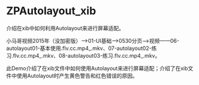 # ZPAutolayout_xib
介绍在xib中如何利用Autolayout来进行屏幕适配。

小马哥视频2015年（没加密版）——>01-UI基础——>0530分页——>视频——06-autolayout01-基本使用.flv.cc.mp4_.mkv、07-autolayout02-练习.flv.cc.mp4_.mkv、08-autolayout03-练习.flv.cc.mp4_.mkv。

此Demo介绍了在xib文件中如何使用Autolayout来进行屏幕适配；介绍了在xib文件中使用Autolayout时产生黄色警告和红色错误的原因。
